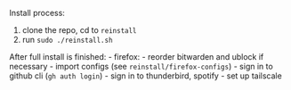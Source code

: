 Install process:

1. clone the repo, cd to `reinstall`
2. run `sudo ./reinstall.sh`

After full install is finished:
    - firefox:
        - reorder bitwarden and ublock if necessary
        - import configs (see `reinstall/firefox-configs`)
    - sign in to github cli (`gh auth login`)
    - sign in to thunderbird, spotify
    - set up tailscale
